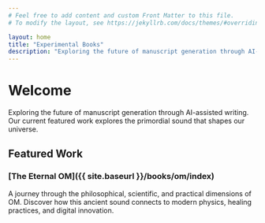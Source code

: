 ```yaml
---
# Feel free to add content and custom Front Matter to this file.
# To modify the layout, see https://jekyllrb.com/docs/themes/#overriding-theme-defaults

layout: home
title: "Experimental Books"
description: "Exploring the future of manuscript generation through AI-assisted writing"
---
```


# Welcome

Exploring the future of manuscript generation through AI-assisted writing. Our current featured work explores the primordial sound that shapes our universe.

## Featured Work

### [The Eternal OM]({{ site.baseurl }}/books/om/index)
A journey through the philosophical, scientific, and practical dimensions of OM. Discover how this ancient sound connects to modern physics, healing practices, and digital innovation.

